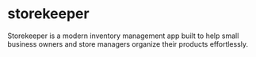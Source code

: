 # storekeeper
Storekeeper is a modern inventory management app built to help small business owners and store managers organize their products effortlessly.
